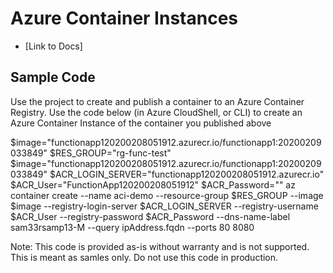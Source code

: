 # Azure Container Instances

* [Link to Docs]

## Sample Code
Use the project to create and publish a container to an Azure Container Registry.
Use the code below (in Azure CloudShell, or CLI) to create an Azure Container Instance of the container you published above

$image="functionapp120200208051912.azurecr.io/functionapp1:20200209033849"
$RES_GROUP="rg-func-test"
$image="functionapp120200208051912.azurecr.io/functionapp1:20200209033849"
$ACR_LOGIN_SERVER="functionapp120200208051912.azurecr.io"
$ACR_User="FunctionApp120200208051912"
$ACR_Password="<replace>"
az container create --name aci-demo --resource-group $RES_GROUP --image $image --registry-login-server $ACR_LOGIN_SERVER --registry-username $ACR_User --registry-password $ACR_Password --dns-name-label sam33rsamp13-M --query ipAddress.fqdn --ports 80 8080

Note: This code is provided as-is without warranty and is not supported.  This is meant as samles only. Do not use this code in production.